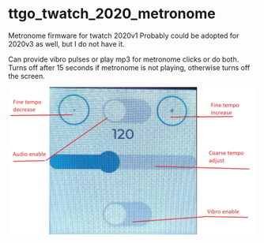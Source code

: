 # ttgo_twatch_2020_metronome

Metronome firmware for twatch 2020v1 
Probably could be adopted for 2020v3 as well, but I do not have it.

Can provide vibro pulses or play mp3 for metronome clicks or do both.
Turns off after 15 seconds if metronome is not playing, otherwise turns off the screen.



![Interface](docs/interface.jpg?raw=true "Title")